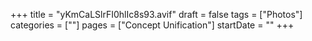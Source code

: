 +++
title = "yKmCaLSlrFI0hlIc8s93.avif"
draft = false
tags = ["Photos"]
categories = [""]
pages = ["Concept Unification"]
startDate = ""
+++
